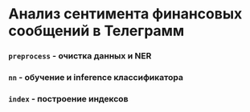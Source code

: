 # Анализ сентимента финансовых сообщений в Телеграмм

### `preprocess`  - очистка данных и NER

### `nn` - обучение и inference классификатора

### `index` - построение индексов
